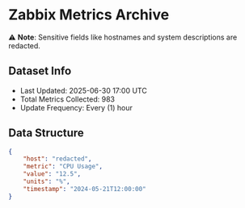 # Zabbix Metrics Archive

⚠️ **Note**: Sensitive fields like hostnames and system descriptions are redacted.

## Dataset Info
- Last Updated: 2025-06-30 17:00 UTC
- Total Metrics Collected: 983
- Update Frequency: Every (1) hour

## Data Structure
```json
{
    "host": "redacted",
    "metric": "CPU Usage",
    "value": "12.5",
    "units": "%",
    "timestamp": "2024-05-21T12:00:00"
}
```
